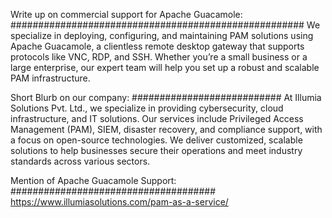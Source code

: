 

Write up on commercial support for Apache Guacamole:
#####################################################
We specialize in deploying, configuring, and maintaining PAM solutions using Apache Guacamole, a clientless remote desktop gateway that supports protocols like VNC, RDP, and SSH. Whether you’re a small business or a large enterprise, our expert team will help you set up a robust and scalable PAM infrastructure.





Short Blurb on our company:
###########################
At Illumia Solutions Pvt. Ltd., we specialize in providing cybersecurity, cloud infrastructure, and IT solutions. Our services include Privileged Access Management (PAM), SIEM, disaster recovery, and compliance support, with a focus on open-source technologies. We deliver customized, scalable solutions to help businesses secure their operations and meet industry standards across various sectors.



Mention of Apache Guacamole Support:
#####################################
https://www.illumiasolutions.com/pam-as-a-service/